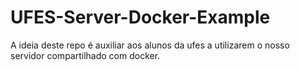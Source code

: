 # UFES-Server-Docker-Example

A ideia deste repo é auxiliar aos alunos da ufes a utilizarem o nosso servidor compartilhado com docker.
